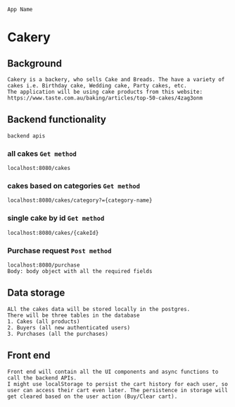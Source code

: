 `App Name`

# Cakery

## Background

```
Cakery is a backery, who sells Cake and Breads. The have a variety of cakes i.e. Birthday cake, Wedding cake, Party cakes, etc.
The application will be using cake products from this website: https://www.taste.com.au/baking/articles/top-50-cakes/4zag3onm
```

## Backend functionality

`backend apis`

### all cakes `Get method`

```
localhost:8080/cakes
```

### cakes based on categories `Get method`

```
localhost:8080/cakes/category?={category-name}
```

### single cake by id `Get method`

```
localhost:8080/cakes/{cakeId}
```

### Purchase request `Post method`

```
localhost:8080/purchase
Body: body object with all the required fields
```

## Data storage

```
ALl the cakes data will be stored locally in the postgres.
There will be three tables in the database
1. Cakes (all products)
2. Buyers (all new authenticated users)
3. Purchases (all the purchases)
```

## Front end

```
Front end will contain all the UI components and async functions to call the backend APIs.
I might use localStorage to persist the cart history for each user, so user can access their cart even later. The persistence in storage will get cleared based on the user action (Buy/Clear cart).
```
